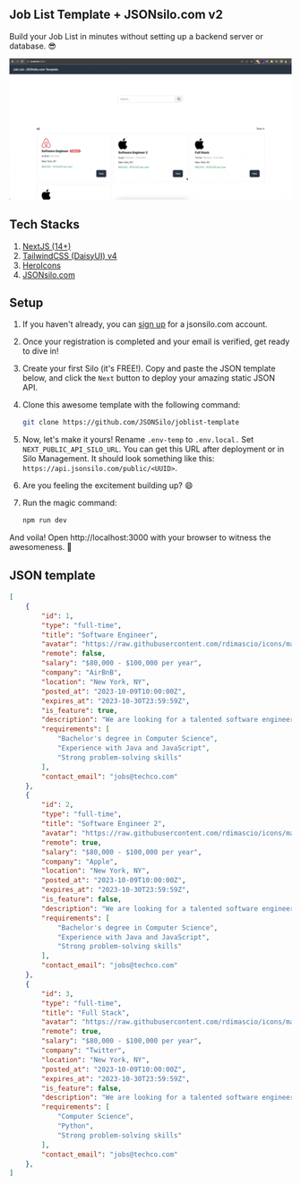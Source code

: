 ## Job List Template + JSONsilo.com v2
Build your Job List in minutes without setting up a backend server or database. 😎

![Sample](/screenshots/joblist-sample-v2.gif)

## Tech Stacks

1. [NextJS (14+)](https://nextjs.org/)
2. [TailwindCSS (DaisyUI) v4](https://daisyui.com/)
3. [HeroIcons](https://heroicons.com/)
4. [JSONsilo.com](https://jsonsilo.com/)
   
## Setup

1. If you haven't already, you can [sign up](https://jsonsilo.com/user/signup) for a jsonsilo.com account.
2. Once your registration is completed and your email is verified, get ready to dive in!
3. Create your first Silo (it's FREE!). Copy and paste the JSON template below, and click the `Next` button to deploy your amazing static JSON API.
4. Clone this awesome template with the following command:
    ```bash
    git clone https://github.com/JSONSilo/joblist-template
    ```
5. Now, let's make it yours! Rename `.env-temp` to `.env.local.` Set `NEXT_PUBLIC_API_SILO_URL`. 
    You can get this URL after deployment or in Silo Management. It should look something like this: `https://api.jsonsilo.com/public/<UUID>`.

7. Are you feeling the excitement building up? 😄
8. Run the magic command:
    ```bash
    npm run dev
    ```

And voila! Open http://localhost:3000 with your browser to witness the awesomeness. 🎉

## JSON template

```json
[
    {
        "id": 1,
        "type": "full-time",
        "title": "Software Engineer",
        "avatar": "https://raw.githubusercontent.com/rdimascio/icons/master/icons/airbnb.svg",
        "remote": false,
        "salary": "$80,000 - $100,000 per year",
        "company": "AirBnB",
        "location": "New York, NY",
        "posted_at": "2023-10-09T10:00:00Z",
        "expires_at": "2023-10-30T23:59:59Z",
        "is_feature": true,
        "description": "We are looking for a talented software engineer to join our team bla",
        "requirements": [
            "Bachelor's degree in Computer Science",
            "Experience with Java and JavaScript",
            "Strong problem-solving skills"
        ],
        "contact_email": "jobs@techco.com"
    },
    {
        "id": 2,
        "type": "full-time",
        "title": "Software Engineer 2",
        "avatar": "https://raw.githubusercontent.com/rdimascio/icons/master/icons/apple.svg",
        "remote": true,
        "salary": "$80,000 - $100,000 per year",
        "company": "Apple",
        "location": "New York, NY",
        "posted_at": "2023-10-09T10:00:00Z",
        "expires_at": "2023-10-30T23:59:59Z",
        "is_feature": false,
        "description": "We are looking for a talented software engineer to join our team bla bla",
        "requirements": [
            "Bachelor's degree in Computer Science",
            "Experience with Java and JavaScript",
            "Strong problem-solving skills"
        ],
        "contact_email": "jobs@techco.com"
    },
    {
        "id": 3,
        "type": "full-time",
        "title": "Full Stack",
        "avatar": "https://raw.githubusercontent.com/rdimascio/icons/master/icons/apple.svg",
        "remote": true,
        "salary": "$80,000 - $100,000 per year",
        "company": "Twitter",
        "location": "New York, NY",
        "posted_at": "2023-10-09T10:00:00Z",
        "expires_at": "2023-10-30T23:59:59Z",
        "is_feature": false,
        "description": "We are looking for a talented software engineer to join our team bla bla",
        "requirements": [
            "Computer Science",
            "Python",
            "Strong problem-solving skills"
        ],
        "contact_email": "jobs@techco.com"
    },
]
```
